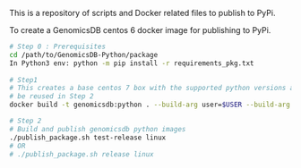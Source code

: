 This is a repository of scripts and Docker related files to publish to PyPi.

To create a GenomicsDB centos 6 docker image for publishing to PyPi.

```bash
# Step 0 : Prerequisites
cd /path/to/GenomicsDB-Python/package
In Python3 env: python -m pip install -r requirements_pkg.txt
 
# Step1
# This creates a base centos 7 box with the supported python versions and GenomicsDB installed. This may be built once and cached to
# be reused in Step 2
docker build -t genomicsdb:python . --build-arg user=$USER --build-arg user_id=`id -u` --build-arg group_id=`id -g` --build-arg genomicsdb_branch=master

# Step 2
# Build and publish genomicsdb python images
./publish_package.sh test-release linux
# OR
# ./publish_package.sh release linux
```
